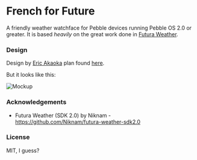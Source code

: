 French for Future
=================================

A friendly weather watchface for Pebble devices running Pebble OS 2.0 or greater. It is based *heavily* on the great work done in [Futura Weather](https://github.com/Niknam/futura-weather-sdk2.0).

### Design

Design by [Eric Akaoka](https://github.com/akaoka) plan found [here](https://github.com/lepinsk/akaoka-sans/blob/master/design.md).

But it looks like this:

![Mockup](https://raw.github.com/lepinsk/akaoka-sans/master/Mockup.png)

### Acknowledgements
* Futura Weather (SDK 2.0) by Niknam - https://github.com/Niknam/futura-weather-sdk2.0

### License
MIT, I guess?